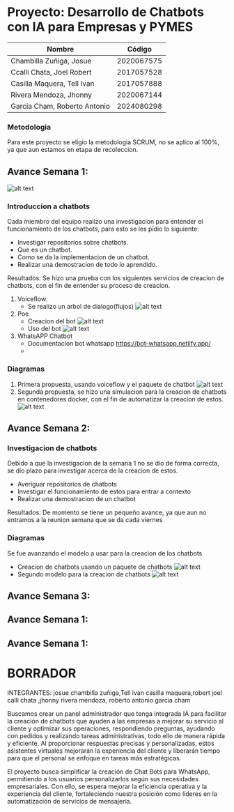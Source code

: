# Proyecto: Desarrollo de Chatbots con IA para Empresas y PYMES

| Nombre                       | Código     |
|------------------------------|------------|
| Chambilla Zuñiga, Josue      | 2020067575 |
| Ccalli Chata, Joel Robert    | 2017057528 |
| Casilla Maquera, Tell Ivan   | 2017057888 |
| Rivera Mendoza, Jhonny       | 2020067144 |
| Garcia Cham, Roberto Antonio | 2024080298 |
### Metodologia
Para este proyecto se eligio la metodologia SCRUM, no se aplico al 100%, ya que aun estamos en etapa de recoleccion.
## Avance Semana 1:
![alt text](/img/image-3.png)
### Introduccion a chatbots
Cada miembro del equipo realizo una investigacion para entender el funcionamiento de los chatbots, para esto se les pidio lo siguiente:
- Investigar repositorios sobre chatbots.
- Que es un chatbot.
- Como se da la implementacion de un chatbot.
- Realizar una demostracion de todo lo aprendido.

Resultados:
Se hizo una prueba con los siguientes servicios de creacion de chatbots, con el fin de entender su proceso de creacion.
1. Voiceflow:
   - Se realizo un arbol de dialogo(flujos)
![alt text](/img/image-2.png)
2. Poe
   - Creacion del bot
   ![alt text](/img/image-1.png)
   - Uso del bot
   ![alt text](/img/image.png)
3. WhatsAPP Chatbot
   - Documentacion bot whatsapp
   https://bot-whatsapp.netlify.app/
   - 
### Diagramas
1. Primera propuesta, usando voiceflow y el paquete de chatbot
![alt text](/img/image-4.png)
2. Segunda propuesta, se hizo una simulacion para la creacion de chatbots en contenedores docker, con el fin de automatizar la creacion de estos.
![alt text](/img/image-5.png)
## Avance Semana 2:
### Investigacion de chatbots
Debido a que la investigacion de la semana 1 no se dio de forma correcta, se dio plazo para investigar acerca de la creacion de estos.
- Averiguar repositorios de chatbots
- Investigar el funcionamiento de estos para entrar a contexto
- Realizar una demostracion de un chatbot

Resultados:
De momento se tiene un pequeño avance, ya que aun no entramos a la reunion semana que se da cada viernes
### Diagramas
Se fue avanzando el modelo a usar para la creacion de los chatbots
- Creacion de chatbots usando un paquete de chatbots
![alt text](/img/image-6.png)
- Segundo modelo para la creacion de chatbots
![alt text](/img/image-7.png)
## Avance Semana 3:
## Avance Semana 1:
## Avance Semana 1:



# BORRADOR
INTEGRANTES: josue chambilla zuñiga,Tell ivan casilla maquera,robert joel calli chata ,jhonny rivera mendoza, roberto antonio garcia cham

Buscamos crear un panel administrador que tenga integrada IA para facilitar la creación de chatbots que ayuden a las empresas a mejorar su servicio al cliente y optimizar sus operaciones, respondiendo preguntas, ayudando con pedidos y realizando tareas administrativas, todo ello de manera rápida y eficiente. Al proporcionar respuestas precisas y personalizadas, estos asistentes virtuales mejorarán la experiencia del cliente y liberarán tiempo para que el personal se enfoque en tareas más estratégicas.

El proyecto busca simplificar la creación de Chat Bots para WhatsApp, permitiendo a los usuarios personalizarlos según sus necesidades empresariales. Con ello, se espera mejorar la eficiencia operativa y la experiencia del cliente, fortaleciendo nuestra posición como líderes en la automatización de servicios de mensajería.